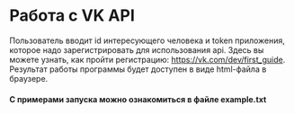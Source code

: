 # Работа с VK API
Пользователь вводит id интересующего человека и token приложения, которое надо зарегистрировать для использования api. Здесь вы можете узнать, как пройти регистрацию: https://vk.com/dev/first_guide. Результат работы программы будет доступен в виде html-файла в браузере.

#### С примерами запуска можно ознакомиться в файле example.txt
